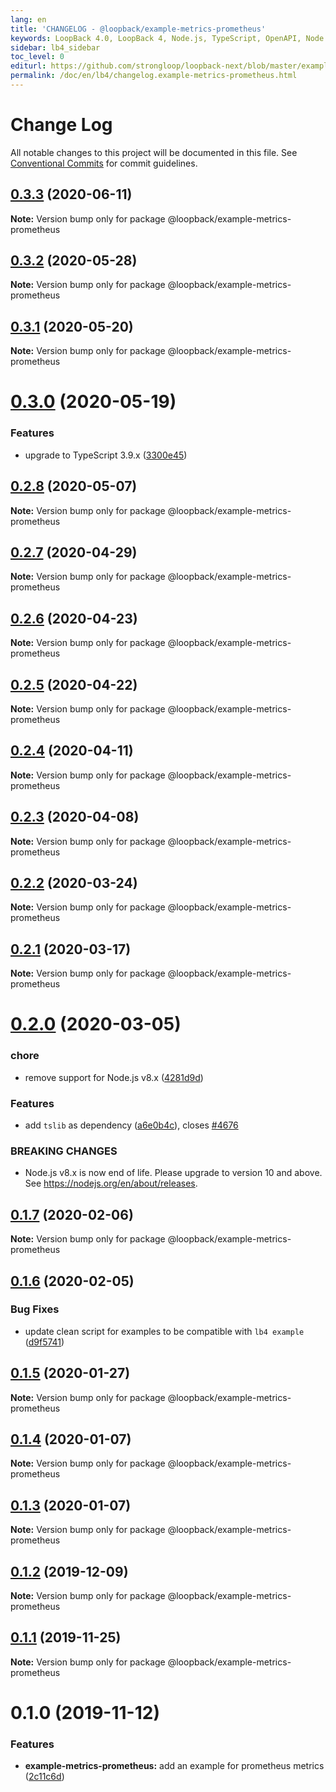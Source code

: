 ```yaml
---
lang: en
title: 'CHANGELOG - @loopback/example-metrics-prometheus'
keywords: LoopBack 4.0, LoopBack 4, Node.js, TypeScript, OpenAPI, Node.js, TypeScript, OpenAPI, CHANGELOG
sidebar: lb4_sidebar
toc_level: 0
editurl: https://github.com/strongloop/loopback-next/blob/master/examples/metrics-prometheus/CHANGELOG.md
permalink: /doc/en/lb4/changelog.example-metrics-prometheus.html
---
```


# Change Log

All notable changes to this project will be documented in this file.
See [Conventional Commits](https://conventionalcommits.org) for commit guidelines.

## [0.3.3](https://github.com/strongloop/loopback-next/compare/@loopback/example-metrics-prometheus@0.3.2...@loopback/example-metrics-prometheus@0.3.3) (2020-06-11)

**Note:** Version bump only for package @loopback/example-metrics-prometheus





## [0.3.2](https://github.com/strongloop/loopback-next/compare/@loopback/example-metrics-prometheus@0.3.1...@loopback/example-metrics-prometheus@0.3.2) (2020-05-28)

**Note:** Version bump only for package @loopback/example-metrics-prometheus





## [0.3.1](https://github.com/strongloop/loopback-next/compare/@loopback/example-metrics-prometheus@0.3.0...@loopback/example-metrics-prometheus@0.3.1) (2020-05-20)

**Note:** Version bump only for package @loopback/example-metrics-prometheus





# [0.3.0](https://github.com/strongloop/loopback-next/compare/@loopback/example-metrics-prometheus@0.2.8...@loopback/example-metrics-prometheus@0.3.0) (2020-05-19)


### Features

* upgrade to TypeScript 3.9.x ([3300e45](https://github.com/strongloop/loopback-next/commit/3300e4569ab8410bb1285f7a54d326e9d976476d))





## [0.2.8](https://github.com/strongloop/loopback-next/compare/@loopback/example-metrics-prometheus@0.2.7...@loopback/example-metrics-prometheus@0.2.8) (2020-05-07)

**Note:** Version bump only for package @loopback/example-metrics-prometheus





## [0.2.7](https://github.com/strongloop/loopback-next/compare/@loopback/example-metrics-prometheus@0.2.6...@loopback/example-metrics-prometheus@0.2.7) (2020-04-29)

**Note:** Version bump only for package @loopback/example-metrics-prometheus





## [0.2.6](https://github.com/strongloop/loopback-next/compare/@loopback/example-metrics-prometheus@0.2.5...@loopback/example-metrics-prometheus@0.2.6) (2020-04-23)

**Note:** Version bump only for package @loopback/example-metrics-prometheus





## [0.2.5](https://github.com/strongloop/loopback-next/compare/@loopback/example-metrics-prometheus@0.2.4...@loopback/example-metrics-prometheus@0.2.5) (2020-04-22)

**Note:** Version bump only for package @loopback/example-metrics-prometheus





## [0.2.4](https://github.com/strongloop/loopback-next/compare/@loopback/example-metrics-prometheus@0.2.3...@loopback/example-metrics-prometheus@0.2.4) (2020-04-11)

**Note:** Version bump only for package @loopback/example-metrics-prometheus





## [0.2.3](https://github.com/strongloop/loopback-next/compare/@loopback/example-metrics-prometheus@0.2.2...@loopback/example-metrics-prometheus@0.2.3) (2020-04-08)

**Note:** Version bump only for package @loopback/example-metrics-prometheus





## [0.2.2](https://github.com/strongloop/loopback-next/compare/@loopback/example-metrics-prometheus@0.2.1...@loopback/example-metrics-prometheus@0.2.2) (2020-03-24)

**Note:** Version bump only for package @loopback/example-metrics-prometheus





## [0.2.1](https://github.com/strongloop/loopback-next/compare/@loopback/example-metrics-prometheus@0.2.0...@loopback/example-metrics-prometheus@0.2.1) (2020-03-17)

**Note:** Version bump only for package @loopback/example-metrics-prometheus





# [0.2.0](https://github.com/strongloop/loopback-next/compare/@loopback/example-metrics-prometheus@0.1.7...@loopback/example-metrics-prometheus@0.2.0) (2020-03-05)


### chore

* remove support for Node.js v8.x ([4281d9d](https://github.com/strongloop/loopback-next/commit/4281d9df50f0715d32879e1442a90b643ec8f542))


### Features

* add `tslib` as dependency ([a6e0b4c](https://github.com/strongloop/loopback-next/commit/a6e0b4ce7b862764167cefedee14c1115b25e0a4)), closes [#4676](https://github.com/strongloop/loopback-next/issues/4676)


### BREAKING CHANGES

* Node.js v8.x is now end of life. Please upgrade to version
10 and above. See https://nodejs.org/en/about/releases.





## [0.1.7](https://github.com/strongloop/loopback-next/compare/@loopback/example-metrics-prometheus@0.1.6...@loopback/example-metrics-prometheus@0.1.7) (2020-02-06)

**Note:** Version bump only for package @loopback/example-metrics-prometheus





## [0.1.6](https://github.com/strongloop/loopback-next/compare/@loopback/example-metrics-prometheus@0.1.5...@loopback/example-metrics-prometheus@0.1.6) (2020-02-05)


### Bug Fixes

* update clean script for examples to be compatible with `lb4 example` ([d9f5741](https://github.com/strongloop/loopback-next/commit/d9f574160f6edbf73a8f728cd3695ca69297148a))





## [0.1.5](https://github.com/strongloop/loopback-next/compare/@loopback/example-metrics-prometheus@0.1.4...@loopback/example-metrics-prometheus@0.1.5) (2020-01-27)

**Note:** Version bump only for package @loopback/example-metrics-prometheus





## [0.1.4](https://github.com/strongloop/loopback-next/compare/@loopback/example-metrics-prometheus@0.1.3...@loopback/example-metrics-prometheus@0.1.4) (2020-01-07)

**Note:** Version bump only for package @loopback/example-metrics-prometheus





## [0.1.3](https://github.com/strongloop/loopback-next/compare/@loopback/example-metrics-prometheus@0.1.2...@loopback/example-metrics-prometheus@0.1.3) (2020-01-07)

**Note:** Version bump only for package @loopback/example-metrics-prometheus





## [0.1.2](https://github.com/strongloop/loopback-next/compare/@loopback/example-metrics-prometheus@0.1.1...@loopback/example-metrics-prometheus@0.1.2) (2019-12-09)

**Note:** Version bump only for package @loopback/example-metrics-prometheus





## [0.1.1](https://github.com/strongloop/loopback-next/compare/@loopback/example-metrics-prometheus@0.1.0...@loopback/example-metrics-prometheus@0.1.1) (2019-11-25)

**Note:** Version bump only for package @loopback/example-metrics-prometheus





# 0.1.0 (2019-11-12)


### Features

* **example-metrics-prometheus:** add an example for prometheus metrics ([2c11c6d](https://github.com/strongloop/loopback-next/commit/2c11c6da2d390335641d44244703e18f0c7599a3))

